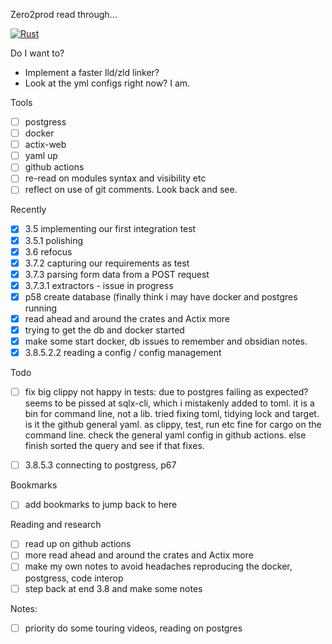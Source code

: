 Zero2prod read through... 

[![Rust](https://github.com/leshec/zero2prod/actions/workflows/general.yml/badge.svg)](https://github.com/leshec/zero2prod/actions/workflows/general.yml)

Do I want to? 
- Implement a faster lld/zld linker?  
- Look at the yml configs right now? I am. 

Tools
- [ ] postgress
- [ ] docker
- [ ] actix-web
- [ ] yaml up
- [ ] github actions
- [ ] re-read on modules syntax and visibility etc
- [ ] reflect on use of git comments. Look back and see.  

Recently
- [x] 3.5 implementing our first integration test
- [x] 3.5.1 polishing
- [x] 3.6 refocus
- [x] 3.7.2 capturing our requirements as test
- [x] 3.7.3 parsing form data from a POST request
- [x] 3.7.3.1 extractors - issue in progress
- [x] p58 create database (finally think i may have docker and postgres running
- [x] read ahead and around the crates and Actix more 
- [x] trying to get the db and docker started
- [x] make some start docker, db issues to remember and obsidian notes.
- [x] 3.8.5.2.2 reading a config / config management

Todo
- [ ] fix big clippy not happy in tests:
due to postgres failing as expected?
seems to be pissed at sqlx-cli, which i mistakenly added to toml.
it is a bin for command line, not a lib. tried fixing toml, tidying lock and target.
is it the github general yaml. as clippy, test, run etc fine for cargo on the command line.
check the general yaml config in github actions.
else finish sorted the query and see if that fixes.


- [ ] 3.8.5.3 connecting to postgress, p67

Bookmarks
- [ ] add bookmarks to jump back to here

Reading and research
- [ ] read up on github actions
- [ ] more read ahead and around the crates and Actix more 
- [ ] make my own notes to avoid headaches reproducing the docker, postgress, code interop
- [ ] step back at end 3.8 and make some notes

Notes:
- [ ] priority do some touring videos, reading on postgres 

